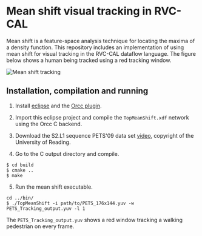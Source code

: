 # Mean shift visual tracking in RVC-CAL

Mean shift is a feature-space analysis technique for locating the
maxima of a density function. This repository includes an
implementation of using mean shift for visual tracking in the RVC-CAL
dataflow language. The figure below shows a human being tracked using
a red tracking window.

![Mean shift tracking](http://www.macs.hw.ac.uk/~rs46/files/meanshift-tracking.png)

## Installation, compilation and running

1. Install [eclipse](https://www.eclipse.org) and the [Orcc
   plugin](http://orcc.sourceforge.net).

2. Import this eclipse project and compile the `TopMeanShift.xdf`
   network using the Orcc C backend.

3. Download the S2.L1 sequence PETS'09 data set [video](https://www.dropbox.com/sh/cy50jgbtv26cc1w/AAA1g_Pt0pVV5smWOnBmJAmFa/PETS_176x144.yuv),
   copyright of the University of Reading.

4. Go to the C output directory and compile.

```
$ cd build
$ cmake ..
$ make
```

5. Run the mean shift executable.

```
cd ../bin/
$ ./TopMeanShift -i path/to/PETS_176x144.yuv -w PETS_Tracking_output.yuv -l 1
```

The `PETS_Tracking_output.yuv` shows a red window tracking a walking pedestrian on every frame.
